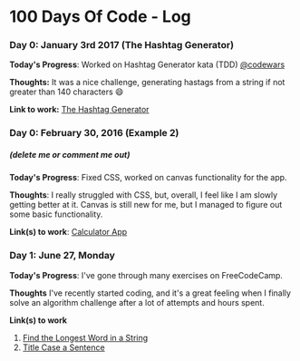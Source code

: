 # 100 Days Of Code - Log

### Day 0: January 3rd 2017 (The Hashtag Generator)

**Today's Progress**: Worked on Hashtag Generator kata (TDD) [@codewars](https://www.codewars.com)

**Thoughts:** It was a nice challenge, generating hastags from a string if not greater than 140 characters :smile:

**Link to work:** [The Hashtag Generator](https://www.codewars.com/kata/the-hashtag-generator/train/javascript)

### Day 0: February 30, 2016 (Example 2)
##### (delete me or comment me out)

**Today's Progress**: Fixed CSS, worked on canvas functionality for the app.

**Thoughts**: I really struggled with CSS, but, overall, I feel like I am slowly getting better at it. Canvas is still new for me, but I managed to figure out some basic functionality.

**Link(s) to work**: [Calculator App](http://www.example.com)


### Day 1: June 27, Monday

**Today's Progress**: I've gone through many exercises on FreeCodeCamp.

**Thoughts** I've recently started coding, and it's a great feeling when I finally solve an algorithm challenge after a lot of attempts and hours spent.

**Link(s) to work**
1. [Find the Longest Word in a String](https://www.freecodecamp.com/challenges/find-the-longest-word-in-a-string)
2. [Title Case a Sentence](https://www.freecodecamp.com/challenges/title-case-a-sentence)
